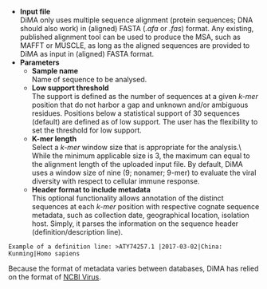- **Input file**\
DiMA only uses multiple sequence alignment (protein sequences; DNA should also work) in (aligned) FASTA (*.afa* or *.fas*) format. Any existing, published alignment tool can be used to produce the MSA, such as MAFFT or MUSCLE, as long as the aligned sequences are provided to DiMA as input in (aligned) FASTA format.  
- **Parameters**
  - **Sample name**\
  Name of sequence to be analysed. 
  - **Low support threshold**\
  The support is defined as the number of sequences at a given *k-mer* position that do not harbor a gap and unknown and/or ambiguous residues. Positions below a statistical support of 30 sequences (default) are defined as of low support. The user has the flexibility to set the threshold for low support.
  - **K-mer length**\
  Select a *k-mer* window size that is appropriate for the analysis.\ 
While the minimum applicable size is 3, the maximum can equal to the alignment length of the uploaded input file. By default, DiMA uses a window size of nine (9; nonamer; 9-mer) to evaluate the viral diversity with respect to cellular immune response.
  - **Header format to include metadata**\
  This optional functionality allows annotation of the distinct sequences at each *k-mer* position  with respective cognate sequence metadata, such as collection date, geographical location, isolation host. Simply, it parses the information on the sequence header (definition/description line). 


```{note}
Example of a definition line: >ATY74257.1 |2017-03-02|China: Kunming|Homo sapiens
```

Because the format of metadata varies between databases, DiMA has relied on the format of [NCBI Virus](https://www.ncbi.nlm.nih.gov/labs/virus/vssi/#/). 
